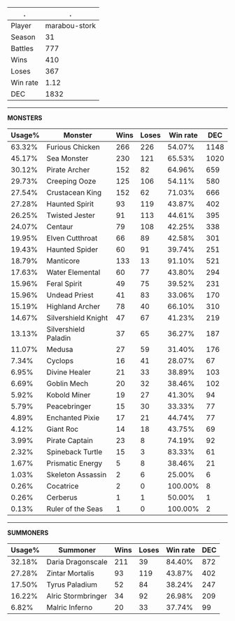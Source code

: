 .|.
|-|-
Player|marabou-stork
Season|31
Battles|777
Wins|410
Loses|367
Win rate|1.12
DEC|1832

---
**MONSTERS**

Usage%|Monster|Wins|Loses|Win rate|DEC|
-|-|-|-|-|-|
63.32%|Furious Chicken|266|226|54.07%|1148|
45.17%|Sea Monster|230|121|65.53%|1020|
30.12%|Pirate Archer|152|82|64.96%|659|
29.73%|Creeping Ooze|125|106|54.11%|580|
27.54%|Crustacean King|152|62|71.03%|666|
27.28%|Haunted Spirit|93|119|43.87%|402|
26.25%|Twisted Jester|91|113|44.61%|395|
24.07%|Centaur|79|108|42.25%|338|
19.95%|Elven Cutthroat|66|89|42.58%|301|
19.43%|Haunted Spider|60|91|39.74%|251|
18.79%|Manticore|133|13|91.10%|521|
17.63%|Water Elemental|60|77|43.80%|294|
15.96%|Feral Spirit|49|75|39.52%|231|
15.96%|Undead Priest|41|83|33.06%|170|
15.19%|Highland Archer|78|40|66.10%|310|
14.67%|Silvershield Knight|47|67|41.23%|219|
13.13%|Silvershield Paladin|37|65|36.27%|187|
11.07%|Medusa|27|59|31.40%|176|
7.34%|Cyclops|16|41|28.07%|67|
6.95%|Divine Healer|21|33|38.89%|103|
6.69%|Goblin Mech|20|32|38.46%|102|
5.92%|Kobold Miner|19|27|41.30%|94|
5.79%|Peacebringer|15|30|33.33%|77|
4.89%|Enchanted Pixie|17|21|44.74%|77|
4.12%|Giant Roc|14|18|43.75%|69|
3.99%|Pirate Captain|23|8|74.19%|92|
2.32%|Spineback Turtle|15|3|83.33%|61|
1.67%|Prismatic Energy|5|8|38.46%|21|
1.03%|Skeleton Assassin|2|6|25.00%|6|
0.26%|Cocatrice|2|0|100.00%|8|
0.26%|Cerberus|1|1|50.00%|1|
0.13%|Ruler of the Seas|1|0|100.00%|2|

---
**SUMMONERS**

Usage%|Summoner|Wins|Loses|Win rate|DEC|
-|-|-|-|-|-|
32.18%|Daria Dragonscale|211|39|84.40%|872|
27.28%|Zintar Mortalis|93|119|43.87%|402|
17.50%|Tyrus Paladium|52|84|38.24%|247|
16.22%|Alric Stormbringer|34|92|26.98%|209|
6.82%|Malric Inferno|20|33|37.74%|99|

